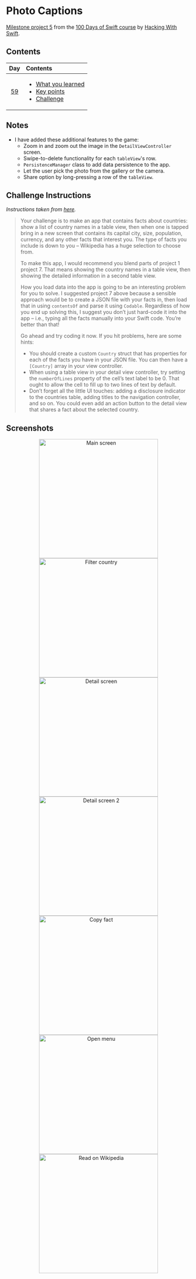 # Photo Captions

[Milestone project 5](https://www.hackingwithswift.com/guide/6/1) from the [100 Days of Swift course](https://www.hackingwithswift.com/100) by [Hacking With Swift](https://www.hackingwithswift.com/).

## Contents

|                      Day                      | Contents                                                                                                                                                                                                          |
|:---------------------------------------------:|:------------------------------------------------------------------------------------------------------------------------------------------------------------------------------------------------------------------|
| [59](https://www.hackingwithswift.com/100/59) | <ul><li>[What you learned](https://www.hackingwithswift.com/guide/6/1)</li><li>[Key points](https://www.hackingwithswift.com/guide/6/2)</li><li>[Challenge](https://www.hackingwithswift.com/guide/6/3)</li></ul> |

## Notes

- I have added these additional features to the game:
  - Zoom in and zoom out the image in the `DetailViewController` screen.
  - Swipe-to-delete functionality for each `tableView`'s row.
  - `PersistenceManager` class to add data persistence to the app.
  - Let the user pick the photo from the gallery or the camera.
  - Share option by long-pressing a row of the `tableView`.

## Challenge Instructions

*Instructions taken from [here](https://www.hackingwithswift.com/guide/6/3).*

>Your challenge is to make an app that contains facts about countries: show a list of country names in a table view, then when one is tapped bring in a new screen that contains its capital city, size, population, currency, and any other facts that interest you. The type of facts you include is down to you – Wikipedia has a huge selection to choose from.
>
>To make this app, I would recommend you blend parts of project 1 project 7. That means showing the country names in a table view, then showing the detailed information in a second table view.
>
>How you load data into the app is going to be an interesting problem for you to solve. I suggested project 7 above because a sensible approach would be to create a JSON file with your facts in, then load that in using `contentsOf` and parse it using `Codable`. Regardless of how you end up solving this, I suggest you don’t just hard-code it into the app – i.e., typing all the facts manually into your Swift code. You’re better than that!
>
> Go ahead and try coding it now. If you hit problems, here are some hints:
>
>- You should create a custom `Country` struct that has properties for each of the facts you have in your JSON file. You can then have a `[Country]` array in your view controller.
>- When using a table view in your detail view controller, try setting the `numberOfLines` property of the cell’s text label to be 0. That ought to allow the cell to fill up to two lines of text by default.
>- Don’t forget all the little UI touches: adding a disclosure indicator to the countries table, adding titles to the navigation controller, and so on. You could even add an action button to the detail view that shares a fact about the selected country.

## Screenshots

<div align="center">
  <img src="./Screenshots/1.png" alt="Main screen" width="325">
  <img src="./Screenshots/2.png" alt="Filter country" width="325">
  <img src="./Screenshots/3.png" alt="Detail screen" width="325">
</div>

<div align="center">
  <img src="./Screenshots/4.png" alt="Detail screen 2" width="325">
  <img src="./Screenshots/5.png" alt="Copy fact" width="325">
  <img src="./Screenshots/6.png" alt="Open menu" width="325">
</div>

<div align="center">
  <img src="./Screenshots/7.png" alt="Read on Wikipedia" width="325">
</div>
